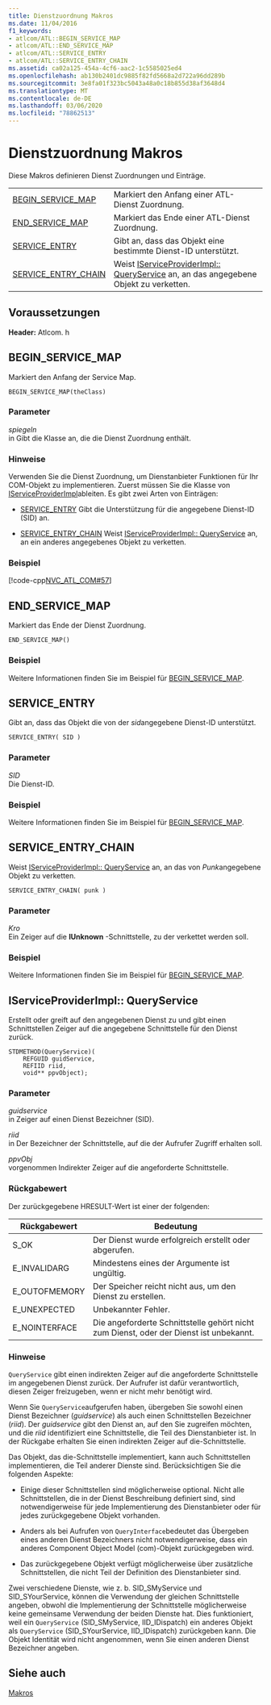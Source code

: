 ```yaml
---
title: Dienstzuordnung Makros
ms.date: 11/04/2016
f1_keywords:
- atlcom/ATL::BEGIN_SERVICE_MAP
- atlcom/ATL::END_SERVICE_MAP
- atlcom/ATL::SERVICE_ENTRY
- atlcom/ATL::SERVICE_ENTRY_CHAIN
ms.assetid: ca02a125-454a-4cf6-aac2-1c5585025ed4
ms.openlocfilehash: ab130b2401dc9885f82fd5668a2d722a96dd289b
ms.sourcegitcommit: 3e8fa01f323bc5043a48a0c18b855d38af3648d4
ms.translationtype: MT
ms.contentlocale: de-DE
ms.lasthandoff: 03/06/2020
ms.locfileid: "78862513"
---
```

# <a name="service-map-macros"></a>Dienstzuordnung Makros

Diese Makros definieren Dienst Zuordnungen und Einträge.

|||
|-|-|
|[BEGIN_SERVICE_MAP](#begin_service_map)|Markiert den Anfang einer ATL-Dienst Zuordnung.|
|[END_SERVICE_MAP](#end_service_map)|Markiert das Ende einer ATL-Dienst Zuordnung.|
|[SERVICE_ENTRY](#service_entry)|Gibt an, dass das Objekt eine bestimmte Dienst-ID unterstützt.|
|[SERVICE_ENTRY_CHAIN](#service_entry_chain)|Weist [IServiceProviderImpl:: QueryService](#queryservice) an, an das angegebene Objekt zu verketten.|

## <a name="requirements"></a>Voraussetzungen

**Header:** Atlcom. h

##  <a name="begin_service_map"></a>BEGIN_SERVICE_MAP

Markiert den Anfang der Service Map.

```
BEGIN_SERVICE_MAP(theClass)
```

### <a name="parameters"></a>Parameter

*spiegeln*<br/>
in Gibt die Klasse an, die die Dienst Zuordnung enthält.

### <a name="remarks"></a>Hinweise

Verwenden Sie die Dienst Zuordnung, um Dienstanbieter Funktionen für Ihr COM-Objekt zu implementieren. Zuerst müssen Sie die Klasse von [IServiceProviderImpl](../../atl/reference/iserviceproviderimpl-class.md)ableiten. Es gibt zwei Arten von Einträgen:

- [SERVICE_ENTRY](#service_entry)   Gibt die Unterstützung für die angegebene Dienst-ID (SID) an.

- [SERVICE_ENTRY_CHAIN](#service_entry_chain)   Weist [IServiceProviderImpl:: QueryService](#queryservice) an, an ein anderes angegebenes Objekt zu verketten.

### <a name="example"></a>Beispiel

[!code-cpp[NVC_ATL_COM#57](../../atl/codesnippet/cpp/service-map-macros_1.h)]

##  <a name="end_service_map"></a>END_SERVICE_MAP

Markiert das Ende der Dienst Zuordnung.

```
END_SERVICE_MAP()
```

### <a name="example"></a>Beispiel

Weitere Informationen finden Sie im Beispiel für [BEGIN_SERVICE_MAP](#begin_service_map).

##  <a name="service_entry"></a>SERVICE_ENTRY

Gibt an, dass das Objekt die von der *sid*angegebene Dienst-ID unterstützt.

```
SERVICE_ENTRY( SID )
```

### <a name="parameters"></a>Parameter

*SID*<br/>
Die Dienst-ID.

### <a name="example"></a>Beispiel

Weitere Informationen finden Sie im Beispiel für [BEGIN_SERVICE_MAP](#begin_service_map).

##  <a name="service_entry_chain"></a>SERVICE_ENTRY_CHAIN

Weist [IServiceProviderImpl:: QueryService](#queryservice) an, an das von *Punk*angegebene Objekt zu verketten.

```
SERVICE_ENTRY_CHAIN( punk )
```

### <a name="parameters"></a>Parameter

*Kro*<br/>
Ein Zeiger auf die **IUnknown** -Schnittstelle, zu der verkettet werden soll.

### <a name="example"></a>Beispiel

Weitere Informationen finden Sie im Beispiel für [BEGIN_SERVICE_MAP](#begin_service_map).

##  <a name="queryservice"></a>IServiceProviderImpl:: QueryService

Erstellt oder greift auf den angegebenen Dienst zu und gibt einen Schnittstellen Zeiger auf die angegebene Schnittstelle für den Dienst zurück.

```
STDMETHOD(QueryService)(
    REFGUID guidService,
    REFIID riid,
    void** ppvObject);
```

### <a name="parameters"></a>Parameter

*guidservice*<br/>
in Zeiger auf einen Dienst Bezeichner (SID).

*riid*<br/>
in Der Bezeichner der Schnittstelle, auf die der Aufrufer Zugriff erhalten soll.

*ppvObj*<br/>
vorgenommen Indirekter Zeiger auf die angeforderte Schnittstelle.

### <a name="return-value"></a>Rückgabewert

Der zurückgegebene HRESULT-Wert ist einer der folgenden:

|Rückgabewert|Bedeutung|
|------------------|-------------|
|S_OK|Der Dienst wurde erfolgreich erstellt oder abgerufen.|
|E_INVALIDARG|Mindestens eines der Argumente ist ungültig.|
|E_OUTOFMEMORY|Der Speicher reicht nicht aus, um den Dienst zu erstellen.|
|E_UNEXPECTED|Unbekannter Fehler.|
|E_NOINTERFACE|Die angeforderte Schnittstelle gehört nicht zum Dienst, oder der Dienst ist unbekannt.|

### <a name="remarks"></a>Hinweise

`QueryService` gibt einen indirekten Zeiger auf die angeforderte Schnittstelle im angegebenen Dienst zurück. Der Aufrufer ist dafür verantwortlich, diesen Zeiger freizugeben, wenn er nicht mehr benötigt wird.

Wenn Sie `QueryService`aufgerufen haben, übergeben Sie sowohl einen Dienst Bezeichner (*guidservice*) als auch einen Schnittstellen Bezeichner (*riid*). Der *guidservice* gibt den Dienst an, auf den Sie zugreifen möchten, und die *riid* identifiziert eine Schnittstelle, die Teil des Dienstanbieter ist. In der Rückgabe erhalten Sie einen indirekten Zeiger auf die-Schnittstelle.

Das Objekt, das die-Schnittstelle implementiert, kann auch Schnittstellen implementieren, die Teil anderer Dienste sind. Berücksichtigen Sie die folgenden Aspekte:

- Einige dieser Schnittstellen sind möglicherweise optional. Nicht alle Schnittstellen, die in der Dienst Beschreibung definiert sind, sind notwendigerweise für jede Implementierung des Dienstanbieter oder für jedes zurückgegebene Objekt vorhanden.

- Anders als bei Aufrufen von `QueryInterface`bedeutet das Übergeben eines anderen Dienst Bezeichners nicht notwendigerweise, dass ein anderes Component Object Model (com)-Objekt zurückgegeben wird.

- Das zurückgegebene Objekt verfügt möglicherweise über zusätzliche Schnittstellen, die nicht Teil der Definition des Dienstanbieter sind.

Zwei verschiedene Dienste, wie z. b. SID_SMyService und SID_SYourService, können die Verwendung der gleichen Schnittstelle angeben, obwohl die Implementierung der Schnittstelle möglicherweise keine gemeinsame Verwendung der beiden Dienste hat. Dies funktioniert, weil ein `QueryService` (SID_SMyService, IID_IDispatch) ein anderes Objekt als `QueryService` (SID_SYourService, IID_IDispatch) zurückgeben kann. Die Objekt Identität wird nicht angenommen, wenn Sie einen anderen Dienst Bezeichner angeben.

## <a name="see-also"></a>Siehe auch

[Makros](../../atl/reference/atl-macros.md)

